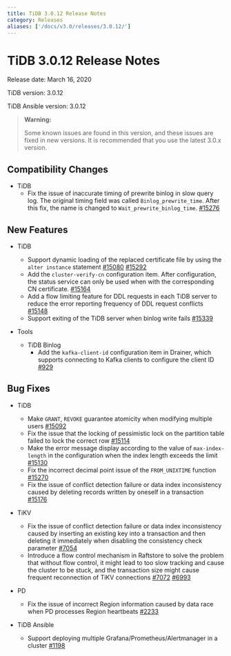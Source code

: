 ```yaml
---
title: TiDB 3.0.12 Release Notes
category: Releases
aliases: ['/docs/v3.0/releases/3.0.12/']
---
```


# TiDB 3.0.12 Release Notes

Release date: March 16, 2020

TiDB version: 3.0.12

TiDB Ansible version: 3.0.12

> **Warning:**
>
> Some known issues are found in this version, and these issues are fixed in new versions. It is recommended that you use the latest 3.0.x version.

## Compatibility Changes

+ TiDB
    - Fix the issue of inaccurate timing of prewrite binlog in slow query log. The original timing field was called `Binlog_prewrite_time`. After this fix, the name is changed to `Wait_prewrite_binlog_time`. [#15276](https://github.com/pingcap/tidb/pull/15276)

## New Features

+ TiDB
    - Support dynamic loading of the replaced certificate file by using the `alter instance` statement [#15080](https://github.com/pingcap/tidb/pull/15080) [#15292](https://github.com/pingcap/tidb/pull/15292)
    - Add the `cluster-verify-cn` configuration item. After configuration, the status service can only be used when with the corresponding CN certificate. [#15164](https://github.com/pingcap/tidb/pull/15164)
    - Add a flow limiting feature for DDL requests in each TiDB server to reduce the error reporting frequency of DDL request conflicts [#15148](https://github.com/pingcap/tidb/pull/15148)
    - Support exiting of the TiDB server when binlog write fails [#15339](https://github.com/pingcap/tidb/pull/15339)

+ Tools
    - TiDB Binlog
        - Add the `kafka-client-id` configuration item in Drainer, which supports connecting to Kafka clients to configure the client ID [#929](https://github.com/pingcap/tidb-binlog/pull/929)

## Bug Fixes

+ TiDB
    - Make `GRANT`, `REVOKE` guarantee atomicity when modifying multiple users [#15092](https://github.com/pingcap/tidb/pull/15092)
    - Fix the issue that the locking of pessimistic lock on the partition table failed to lock the correct row [#15114](https://github.com/pingcap/tidb/pull/15114)
    - Make the error message display according to the value of `max-index-length` in the configuration when the index length exceeds the limit [#15130](https://github.com/pingcap/tidb/pull/15130)
    - Fix the incorrect decimal point issue of the `FROM_UNIXTIME` function [#15270](https://github.com/pingcap/tidb/pull/15270)
    - Fix the issue of conflict detection failure or data index inconsistency caused by deleting records written by oneself in a transaction [#15176](https://github.com/pingcap/tidb/pull/15176)

+ TiKV
    - Fix the issue of conflict detection failure or data index inconsistency caused by inserting an existing key into a transaction and then deleting it immediately when disabling the consistency check parameter [#7054](https://github.com/tikv/tikv/pull/7054)
    - Introduce a flow control mechanism in Raftstore to solve the problem that without flow control, it might lead to too slow tracking and cause the cluster to be stuck, and the transaction size might cause frequent reconnection of TiKV connections [#7072](https://github.com/tikv/tikv/pull/7072) [#6993](https://github.com/tikv/tikv/pull/6993)

+ PD
    - Fix the issue of incorrect Region information caused by data race when PD processes Region heartbeats [#2233](https://github.com/pingcap/pd/pull/2233)

+ TiDB Ansible
    - Support deploying multiple Grafana/Prometheus/Alertmanager in a cluster [#1198](https://github.com/pingcap/tidb-ansible/pull/1198)
